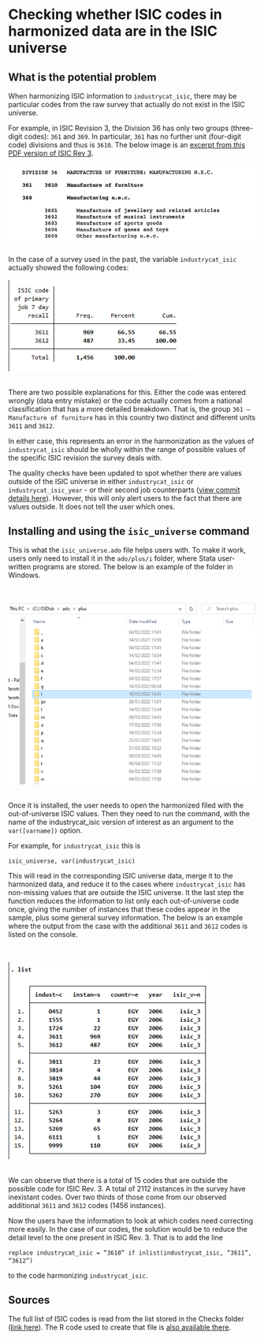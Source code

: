 # Checking whether ISIC codes in harmonized data are in the ISIC universe

## What is the potential problem

When harmonizing ISIC information to `industrycat_isic`, there may be particular codes from the raw survey that actually do not exist in the ISIC universe.

For example, in ISIC Revision 3, the Division 36 has only two groups (three-digit codes): `361` and `369`. In particular, `361` has no further unit (four-digit code) divisions and thus is `3610`. The below image is an [excerpt from this PDF version of ISIC Rev 3](https://unstats.un.org/unsd/classifications/Econ/Download/In%20Text/ISIC_Rev_3_English.pdf).
<br></br>
![ISIC Rev 3 example](utilities/isic_3_36.png)
<br></br>
In the case of a survey used in the past, the variable `industrycat_isic` actually showed the following codes:
<br></br>
![Division 36 sub cases](utilities/isic_3611_3612_example.png)
<br></br>

There are two possible explanations for this. Either the code was entered wrongly (data entry mistake) or the code actually comes from a national classification that has a more detailed breakdown. That is, the group `361 – Manufacture of furniture` has in this country two distinct and different units `3611` and `3612`.

In either case, this represents an error in the harmonization as the values of `industrycat_isic` should be wholly within the range of possible values of the specific ISIC revision the survey deals with. 

The quality checks have been updated to spot whether there are values outside of the ISIC universe in either `industrycat_isic` or `industrycat_isic_year` - or their second job counterparts ([view commit details here](https://github.com/worldbank/gld/commit/e93f90daa087284b4f318b9755c3112203bee98e)). However, this will only alert users to the fact that there are values outside. It does not tell the user which ones.


## Installing and using the `isic_universe` command

This is what the `isic_universe.ado` file helps users with. To make it work, users only need to install it in the `ado/plus/i` folder, where Stata user-written programs are stored. The below is an example of the folder in Windows.

<br></br>
![Stata ado folder in Windows](utilities/store_in_ado_plus.png)
<br></br>

Once it is installed, the user needs to open the harmonized filed with the out-of-universe ISIC values. Then they need to run the command, with the name of the industrycat_isic version of interest as an argument to the `var([varname])` option.

For example, for `industrycat_isic` this is
```
isic_universe, var(industrycat_isic)
```

This will read in the corresponding ISIC universe data, merge it to the harmonized data, and reduce it to the cases where `industrycat_isic` has non-missing values that are outside the ISIC universe. It the last step the function reduces the information to list only each out-of-universe code once, giving the number of instances that these codes appear in the sample, plus some general survey information. The below is an example where the output from the case with the additional `3611` and `3612` codes is listed on the console.

<br></br>
![Stata ado folder in Windows](utilities/list_output.png)
<br></br>

We can observe that there is a total of 15 codes that are outside the possible code for ISIC Rev. 3. A total of 2112 instances in the survey have inexistant codes. Over two thirds of those come from our observed additional `3611` and `3612` codes (1456 instances).

Now the users have the information to look at which codes need correcting more easily. In the case of our codes, the solution would be to reduce the detail level to the one present in ISIC Rev. 3. That is to add the line 

```
replace industrycat_isic = “3610” if inlist(industrycat_isic, “3611”, “3612”)
```

to the code harmonizing `industrycat_isic`.

## Sources

The full list of ISIC codes is read from the list stored in the Checks folder ([link here](https://github.com/worldbank/gld/blob/main/Support/D%20-%20Q%20Checks/Helper%20Programs/isic_codes.txt)). The R code used to create that file is [also available there](https://github.com/worldbank/gld/blob/main/Support/D%20-%20Q%20Checks/Helper%20Programs/create_txt_isic_codes.R).
